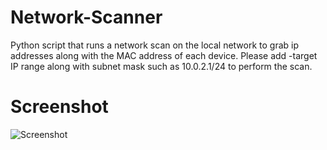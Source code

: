# Network-Scanner

Python script that runs a network scan on the local network to grab ip addresses along with the MAC address of each device. Please add -target IP range along with subnet mask such as 10.0.2.1/24 to perform the scan.

# Screenshot

![Screenshot](https://user-images.githubusercontent.com/49534273/107166236-98762580-6972-11eb-8079-8e6c785dd217.png)

